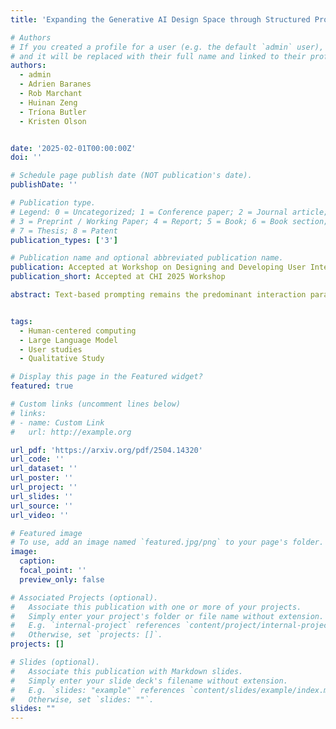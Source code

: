 ```yaml
---
title: 'Expanding the Generative AI Design Space through Structured Prompting and Multimodal Interfaces'

# Authors
# If you created a profile for a user (e.g. the default `admin` user), write the username (folder name) here
# and it will be replaced with their full name and linked to their profile.
authors:
  - admin
  - Adrien Baranes
  - Rob Marchant
  - Huinan Zeng
  - Tríona Butler
  - Kristen Olson


date: '2025-02-01T00:00:00Z'
doi: ''

# Schedule page publish date (NOT publication's date).
publishDate: ''

# Publication type.
# Legend: 0 = Uncategorized; 1 = Conference paper; 2 = Journal article;
# 3 = Preprint / Working Paper; 4 = Report; 5 = Book; 6 = Book section;
# 7 = Thesis; 8 = Patent
publication_types: ['3']

# Publication name and optional abbreviated publication name.
publication: Accepted at Workshop on Designing and Developing User Interfaces with AI Advancing Tools, Workflows, and Practices at CHI 2025
publication_short: Accepted at CHI 2025 Workshop

abstract: Text-based prompting remains the predominant interaction paradigm in generative AI, yet it often introduces friction for novice users such as small business owners (SBOs), who struggle to articulate creative goals in domain-specific contexts like advertising. Through a formative study with six SBOs in the United Kingdom, we identify three key challenges difficulties in expressing brand intuition through prompts, limited opportunities for fine-grained adjustment and refinement during and after content generation, and the frequent production of generic content that lacks brand specificity. In response, we present ACAI (AI Co-Creation for Advertising and Inspiration), a multimodal generative AI tool designed to support novice designers by moving beyond traditional prompt interfaces. ACAI features a structured input system composed of three panels Branding, Audience and Goals, and the Inspiration Board. These inputs allow users to convey brand-relevant context and visual preferences. This work contributes to HCI research on generative systems by showing how structured interfaces can foreground user-defined context, improve alignment, and enhance co-creative control in novice creative workflows.


tags: 
  - Human-centered computing
  - Large Language Model
  - User studies
  - Qualitative Study

# Display this page in the Featured widget?
featured: true

# Custom links (uncomment lines below)
# links:
# - name: Custom Link
#   url: http://example.org

url_pdf: 'https://arxiv.org/pdf/2504.14320'
url_code: ''
url_dataset: ''
url_poster: ''
url_project: ''
url_slides: ''
url_source: ''
url_video: ''

# Featured image
# To use, add an image named `featured.jpg/png` to your page's folder.
image:
  caption: 
  focal_point: ''
  preview_only: false

# Associated Projects (optional).
#   Associate this publication with one or more of your projects.
#   Simply enter your project's folder or file name without extension.
#   E.g. `internal-project` references `content/project/internal-project/index.md`.
#   Otherwise, set `projects: []`.
projects: []

# Slides (optional).
#   Associate this publication with Markdown slides.
#   Simply enter your slide deck's filename without extension.
#   E.g. `slides: "example"` references `content/slides/example/index.md`.
#   Otherwise, set `slides: ""`.
slides: ""
---
```

